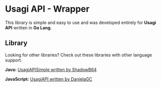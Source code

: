# Usagi API - Wrapper
This library is simple and easy to use and was developed entirely for **Usagi API** written in **Go Lang**.


## Library
Looking for other libraries? Check out these libraries with other language support.

**Java:**
[UsagiAPISimple written by ShadowB64](https://github.com/ShadowB64/UsagiAPISimple)

**JavaScript:**
[UsagiAPI written by DanielaGC](https://github.com/DanielaGC/UsagiAPI)






